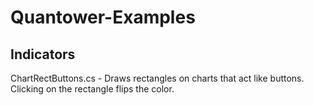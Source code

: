 # Quantower-Examples

## Indicators
ChartRectButtons.cs - Draws rectangles on charts that act like buttons.  Clicking on the rectangle flips the color.
